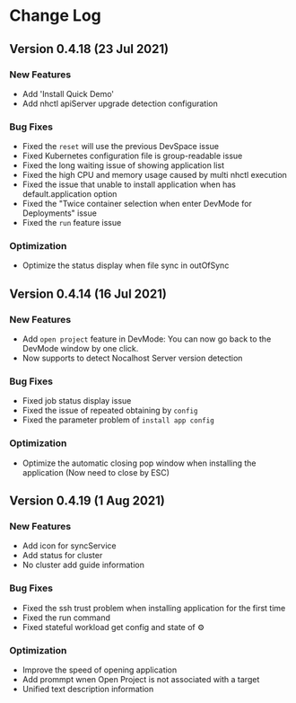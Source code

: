 # Change Log

## Version 0.4.18 (23 Jul 2021)

### New Features

- Add 'Install Quick Demo'
- Add nhctl apiServer upgrade detection configuration

### Bug Fixes

- Fixed the `reset` will use the previous DevSpace issue
- Fixed Kubernetes configuration file is group-readable issue
- Fixed the long waiting issue of showing application list
- Fixed the high CPU and memory usage caused by multi nhctl execution
- Fixed the issue that unable to install application when has default.application option
- Fixed the "Twice container selection when enter DevMode for Deployments" issue
- Fixed the `run` feature issue

### Optimization

- Optimize the status display when file sync in outOfSync

## Version 0.4.14 (16 Jul 2021)

### New Features

- Add `open project` feature in DevMode: You can now go back to the DevMode window by one click.
- Now supports to detect Nocalhost Server version detection

### Bug Fixes

- Fixed job status display issue
- Fixed the issue of repeated obtaining by `config`
- Fixed the parameter problem of `install app config`

### Optimization

- Optimize the automatic closing pop window when installing the application (Now need to close by ESC)

## Version 0.4.19 (1 Aug 2021)

### New Features

- Add icon for syncService
- Add status for cluster
- No cluster add guide information

### Bug Fixes

- Fixed the ssh trust problem when installing application for the first time
- Fixed the run command
- Fixed stateful workload get config and state of ⚙️

### Optimization

- Improve the speed of opening application
- Add prommpt wnen Open Project is not associated with a target
- Unified text description information
